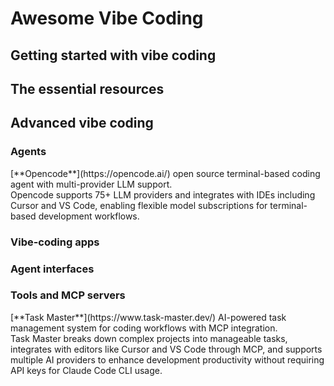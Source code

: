 # Awesome Vibe Coding

## Getting started with vibe coding

## The essential resources

## Advanced vibe coding

### Agents

<summary>[**Opencode**](https://opencode.ai/) open source terminal-based coding agent with multi-provider LLM support.</summary><detail>Opencode supports 75+ LLM providers and integrates with IDEs including Cursor and VS Code, enabling flexible model subscriptions for terminal-based development workflows.</detail>

### Vibe-coding apps

### Agent interfaces

### Tools and MCP servers

<summary>[**Task Master**](https://www.task-master.dev/) AI-powered task management system for coding workflows with MCP integration.</summary><detail>Task Master breaks down complex projects into manageable tasks, integrates with editors like Cursor and VS Code through MCP, and supports multiple AI providers to enhance development productivity without requiring API keys for Claude Code CLI usage.</detail>
